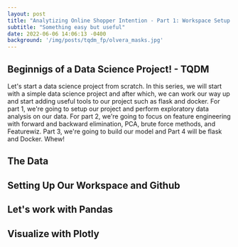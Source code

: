 ```yaml
---
layout: post
title: "Analytizing Online Shopper Intention - Part 1: Workspace Setup and EDA"
subtitle: "Something easy but useful"
date: 2022-06-06 14:06:13 -0400
background: '/img/posts/tqdm_fp/olvera_masks.jpg'
---
```


## Beginnigs of a Data Science Project! - TQDM

Let's start a data science project from scratch. In this series, we will start with a simple data science project and after which, we can work our way up and start adding useful tools to our project such as flask and docker. For part 1, we're going to setup our project and perform exploratory data analysis on our data. For part 2, we're going to focus on feature engineering with forward and backward elimination, PCA, brute force methods, and Featurewiz. Part 3, we're going to build our model and Part 4 will be flask and Docker. Whew! 


## The Data



## Setting Up Our Workspace and Github



## Let's work with Pandas



## Visualize with Plotly

